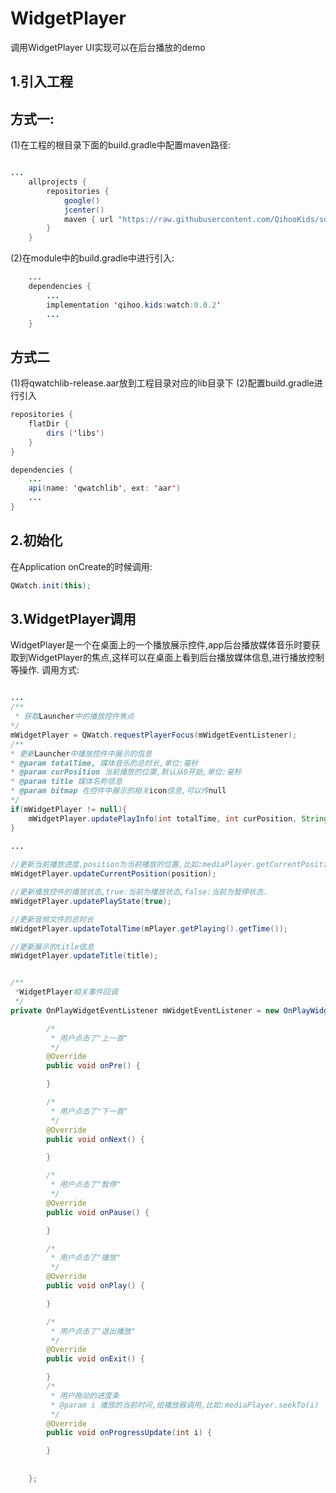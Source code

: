 WidgetPlayer
=

调用WidgetPlayer UI实现可以在后台播放的demo

1.引入工程
-
方式一:
--
(1)在工程的根目录下面的build.gradle中配置maven路径:
```java

...
    allprojects {
        repositories {
            google()
            jcenter()
            maven { url "https://raw.githubusercontent.com/QihooKids/sdk/master" }
        }
    }
```

(2)在module中的build.gradle中进行引入:

```java
    ...
    dependencies {
        ...
        implementation 'qihoo.kids:watch:0.0.2'
        ...
    }
```
方式二
--
(1)将qwatchlib-release.aar放到工程目录对应的lib目录下
(2)配置build.gradle进行引入

```java
repositories {
    flatDir {
        dirs ('libs')
    }
}

dependencies {
    ...
    api(name: 'qwatchlib', ext: 'aar')
    ...
}
```
2.初始化
-
在Application onCreate的时候调用:
```java
QWatch.init(this);
```
3.WidgetPlayer调用
-
WidgetPlayer是一个在桌面上的一个播放展示控件,app后台播放媒体音乐时要获取到WidgetPlayer的焦点,这样可以在桌面上看到后台播放媒体信息,进行播放控制等操作.
调用方式:
```java

...
/**
 * 获取Launcher中的播放控件焦点
*/
mWidgetPlayer = QWatch.requestPlayerFocus(mWidgetEventListener);
/**
* 更新Launcher中播放控件中展示的信息
* @param totalTime, 媒体音乐的总时长,单位:毫秒
* @param curPosition 当前播放的位置,默认从0开始,单位:毫秒
* @param title 媒体名称信息
* @param bitmap 在控件中展示的相关icon信息,可以传null
*/
if(mWidgetPlayer != null){
    mWidgetPlayer.updatePlayInfo(int totalTime, int curPosition, String title, Bitmap bitmap);
}
        
...

//更新当前播放进度,position为当前播放的位置,比如:mediaPlayer.getCurrentPosition()
mWidgetPlayer.updateCurrentPosition(position);

//更新播放控件的播放状态,true:当前为播放状态,false:当前为暂停状态.
mWidgetPlayer.updatePlayState(true);

//更新音频文件的总时长
mWidgetPlayer.updateTotalTime(mPlayer.getPlaying().getTime());

//更新展示的title信息
mWidgetPlayer.updateTitle(title);


/**
 *WidgetPlayer相关事件回调
 */
private OnPlayWidgetEventListener mWidgetEventListener = new OnPlayWidgetEventListener(){

        /*
         * 用户点击了"上一首"
         */
        @Override
        public void onPre() {

        }

        /*
         * 用户点击了"下一首"
         */
        @Override
        public void onNext() {

        }

        /*
         * 用户点击了"暂停"
         */
        @Override
        public void onPause() {

        }

        /*
         * 用户点击了"播放"
         */
        @Override
        public void onPlay() {

        }

        /*
         * 用户点击了"退出播放"
         */
        @Override
        public void onExit() {

        }
        /*
         * 用户拖动的进度条
         * @param i 播放的当前时间,给播放器调用,比如:mediaPlayer.seekTo(i)
         */
        @Override
        public void onProgressUpdate(int i) {

        }
  
       
    };


```
